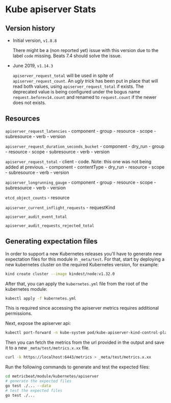 # Kube apiserver Stats

## Version history

- Initial version, `v1.8.8`

    There might be a (non reported yet) issue with this version due to the label `code` missing.
    Beats 7.4 should solve the issue.

- June 2019, `v1.14.3`

    `apiserver_request_total` will be used in spite of `apiserver_request_count`.
    An _ugly trick_ has been put in place that will read both values, using `apiserver_request_total` if exists. The deprecated value is being configured under the bogus name `request.beforev14.count` and renamed to `request.count` if the newer does not exists.

## Resources

`apiserver_request_latencies`
    - component
    - group
    - resource
    - scope
    - subresource
    - verb
    - version

`apiserver_request_duration_seconds_bucket`
    - component
    - dry_run
    - group
    - resource
    - scope
    - subresource
    - verb
    - version

`apiserver_request_total`
    - client
    - code. Note: this one was not being added at previous.
    - component
    - contentType
    - dry_run
    - resource
    - scope
    - subresource
    - verb
    - version

`apiserver_longrunning_gauge`
    - component
    - group
    - resource
    - scope
    - subresource
    - verb
    - version

`etcd_object_counts`
    - resource

`apiserver_current_inflight_requests`
    - requestKind

`apiserver_audit_event_total`

`apiserver_audit_requests_rejected_total`

## Generating expectation files

In order to support a new Kubernetes releases you'll have to generate new expectation files for this module in `_meta/test`. For that, start by deploying a new kubernetes cluster on the required Kubernetes version, for example:

```bash
kind create cluster --image kindest/node:v1.32.0
```

After that, you can apply the `kubernetes.yml` file from the root of the kubernetes module:

```bash
kubectl apply -f kubernetes.yml
```

This is required since accessing the apiserver metrics requires additional permissions.

Next, expose the apiserver api:

```bash
kubectl port-forward -n kube-system pod/kube-apiserver-kind-control-plane 6443
```

Then you can fetch the metrics from the url provided in the output and save it to a new `_meta/test/metrics.x.xx` file.

```bash
curl -k https://localhost:6443/metrics > _meta/test/metrics.x.xx
```

Run the following commands to generate and test the expected files:

```bash
cd metricbeat/module/kubernetes/apiserver
# generate the expected files
go test ./... --data
# test the expected files
go test ./...
```
